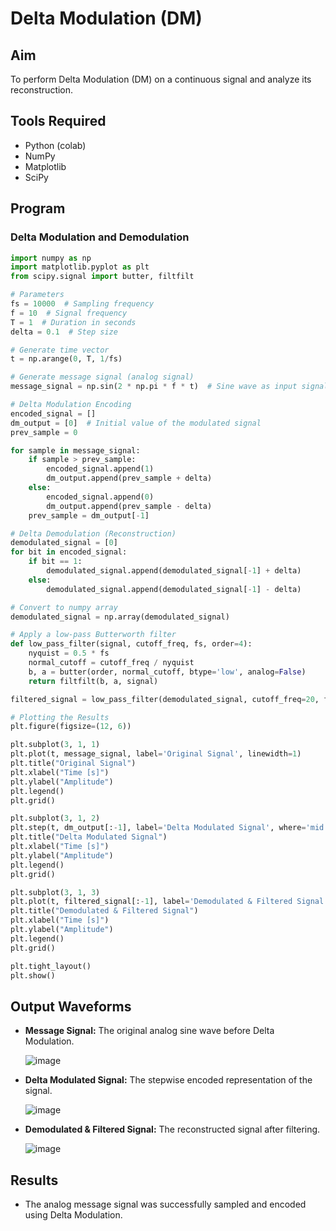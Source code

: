 # Delta Modulation (DM)

## Aim  
To perform Delta Modulation (DM) on a continuous signal and analyze its reconstruction.  

## Tools Required  
- Python (colab)
- NumPy  
- Matplotlib  
- SciPy  

## Program  

### Delta Modulation and Demodulation  
```python
import numpy as np
import matplotlib.pyplot as plt
from scipy.signal import butter, filtfilt

# Parameters
fs = 10000  # Sampling frequency
f = 10  # Signal frequency
T = 1  # Duration in seconds
delta = 0.1  # Step size

# Generate time vector
t = np.arange(0, T, 1/fs)

# Generate message signal (analog signal)
message_signal = np.sin(2 * np.pi * f * t)  # Sine wave as input signal

# Delta Modulation Encoding
encoded_signal = []
dm_output = [0]  # Initial value of the modulated signal
prev_sample = 0

for sample in message_signal:
    if sample > prev_sample:
        encoded_signal.append(1)
        dm_output.append(prev_sample + delta)
    else:
        encoded_signal.append(0)
        dm_output.append(prev_sample - delta)
    prev_sample = dm_output[-1]

# Delta Demodulation (Reconstruction)
demodulated_signal = [0]
for bit in encoded_signal:
    if bit == 1:
        demodulated_signal.append(demodulated_signal[-1] + delta)
    else:
        demodulated_signal.append(demodulated_signal[-1] - delta)

# Convert to numpy array
demodulated_signal = np.array(demodulated_signal)

# Apply a low-pass Butterworth filter
def low_pass_filter(signal, cutoff_freq, fs, order=4):
    nyquist = 0.5 * fs
    normal_cutoff = cutoff_freq / nyquist
    b, a = butter(order, normal_cutoff, btype='low', analog=False)
    return filtfilt(b, a, signal)

filtered_signal = low_pass_filter(demodulated_signal, cutoff_freq=20, fs=fs)

# Plotting the Results
plt.figure(figsize=(12, 6))

plt.subplot(3, 1, 1)
plt.plot(t, message_signal, label='Original Signal', linewidth=1)
plt.title("Original Signal")
plt.xlabel("Time [s]")
plt.ylabel("Amplitude")
plt.legend()
plt.grid()

plt.subplot(3, 1, 2)
plt.step(t, dm_output[:-1], label='Delta Modulated Signal', where='mid')
plt.title("Delta Modulated Signal")
plt.xlabel("Time [s]")
plt.ylabel("Amplitude")
plt.legend()
plt.grid()

plt.subplot(3, 1, 3)
plt.plot(t, filtered_signal[:-1], label='Demodulated & Filtered Signal', linestyle='dotted', linewidth=1, color='r')
plt.title("Demodulated & Filtered Signal")
plt.xlabel("Time [s]")
plt.ylabel("Amplitude")
plt.legend()
plt.grid()

plt.tight_layout()
plt.show()
```

## Output Waveforms  
- **Message Signal:** The original analog sine wave before Delta Modulation.
  
  ![image](https://github.com/user-attachments/assets/a71360a1-d8ed-4796-bdd7-4eaaa30568a8)

- **Delta Modulated Signal:** The stepwise encoded representation of the signal.
  
  ![image](https://github.com/user-attachments/assets/906099aa-7994-43fc-b3c6-3d60df3167d4)
  

- **Demodulated & Filtered Signal:** The reconstructed signal after filtering.
  
  ![image](https://github.com/user-attachments/assets/daad0a62-7937-44a8-a450-8d98c17bdd76)

## Results  
- The analog message signal was successfully sampled and encoded using Delta Modulation.  
